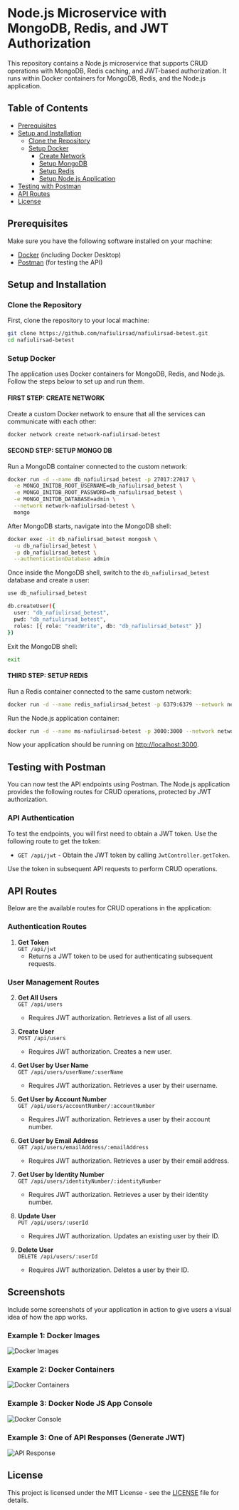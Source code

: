 # Node.js Microservice with MongoDB, Redis, and JWT Authorization

This repository contains a Node.js microservice that supports CRUD operations with MongoDB, Redis caching, and JWT-based authorization. It runs within Docker containers for MongoDB, Redis, and the Node.js application.

## Table of Contents

- [Prerequisites](#prerequisites)
- [Setup and Installation](#setup-and-installation)
  - [Clone the Repository](#clone-the-repository)
  - [Setup Docker](#setup-docker)
    - [Create Network](#first-step-create-network)
    - [Setup MongoDB](#second-step-setup-mongo-db)
    - [Setup Redis](#third-step-setup-redis)
    - [Setup Node.js Application](#fourth-step-setup-application)
- [Testing with Postman](#testing-with-postman)
- [API Routes](#api-routes)
- [License](#license)

## Prerequisites

Make sure you have the following software installed on your machine:

- [Docker](https://www.docker.com/get-started) (including Docker Desktop)
- [Postman](https://www.postman.com/) (for testing the API)

## Setup and Installation

### Clone the Repository

First, clone the repository to your local machine:

```bash
git clone https://github.com/nafiulirsad/nafiulirsad-betest.git
cd nafiulirsad-betest
```

### Setup Docker

The application uses Docker containers for MongoDB, Redis, and Node.js. Follow the steps below to set up and run them.

#### FIRST STEP: CREATE NETWORK

Create a custom Docker network to ensure that all the services can communicate with each other:

```bash
docker network create network-nafiulirsad-betest
```

#### SECOND STEP: SETUP MONGO DB

Run a MongoDB container connected to the custom network:

```bash
docker run -d --name db_nafiulirsad_betest -p 27017:27017 \
  -e MONGO_INITDB_ROOT_USERNAME=db_nafiulirsad_betest \
  -e MONGO_INITDB_ROOT_PASSWORD=db_nafiulirsad_betest \
  -e MONGO_INITDB_DATABASE=admin \
  --network network-nafiulirsad-betest \
  mongo
```

After MongoDB starts, navigate into the MongoDB shell:

```bash
docker exec -it db_nafiulirsad_betest mongosh \
  -u db_nafiulirsad_betest \
  -p db_nafiulirsad_betest \
  --authenticationDatabase admin
```

Once inside the MongoDB shell, switch to the `db_nafiulirsad_betest` database and create a user:

```bash
use db_nafiulirsad_betest

db.createUser({
  user: "db_nafiulirsad_betest",
  pwd: "db_nafiulirsad_betest",
  roles: [{ role: "readWrite", db: "db_nafiulirsad_betest" }]
})
```

Exit the MongoDB shell:

```bash
exit
```

#### THIRD STEP: SETUP REDIS

Run a Redis container connected to the same custom network:

```bash
docker run -d --name redis_nafiulirsad_betest -p 6379:6379 --network network-nafiulirsad-betest redis
```

Run the Node.js application container:

```bash
docker run -d --name ms-nafiulirsad-betest -p 3000:3000 --network network-nafiulirsad-betest ms-nafiulirsad-betest
```

Now your application should be running on [http://localhost:3000](http://localhost:3000).

## Testing with Postman

You can now test the API endpoints using Postman. The Node.js application provides the following routes for CRUD operations, protected by JWT authorization.

### API Authentication

To test the endpoints, you will first need to obtain a JWT token. Use the following route to get the token:

- `GET /api/jwt` - Obtain the JWT token by calling `JwtController.getToken`.

Use the token in subsequent API requests to perform CRUD operations.

## API Routes

Below are the available routes for CRUD operations in the application:

### Authentication Routes

1. **Get Token**  
   `GET /api/jwt`  
   - Returns a JWT token to be used for authenticating subsequent requests.

### User Management Routes

2. **Get All Users**  
   `GET /api/users`  
   - Requires JWT authorization. Retrieves a list of all users.

3. **Create User**  
   `POST /api/users`  
   - Requires JWT authorization. Creates a new user.

4. **Get User by User Name**  
   `GET /api/users/userName/:userName`  
   - Requires JWT authorization. Retrieves a user by their username.

5. **Get User by Account Number**  
   `GET /api/users/accountNumber/:accountNumber`  
   - Requires JWT authorization. Retrieves a user by their account number.

6. **Get User by Email Address**  
   `GET /api/users/emailAddress/:emailAddress`  
   - Requires JWT authorization. Retrieves a user by their email address.

7. **Get User by Identity Number**  
   `GET /api/users/identityNumber/:identityNumber`  
   - Requires JWT authorization. Retrieves a user by their identity number.

8. **Update User**  
   `PUT /api/users/:userId`  
   - Requires JWT authorization. Updates an existing user by their ID.

9. **Delete User**  
   `DELETE /api/users/:userId`  
   - Requires JWT authorization. Deletes a user by their ID.

## Screenshots

Include some screenshots of your application in action to give users a visual idea of how the app works.

### Example 1: Docker Images
![Docker Images](https://github.com/user-attachments/assets/3790f928-cbd1-4f4e-9f57-d901e34a9d85)

### Example 2: Docker Containers
![Docker Containers](https://github.com/user-attachments/assets/c95bedb3-73b7-4c05-b267-dc444627871c)

### Example 3: Docker Node JS App Console
![Docker Console](https://github.com/user-attachments/assets/8efcffb6-9b66-40de-b05a-0d4bf2345431)

### Example 3: One of API Responses (Generate JWT)
![API Response](https://github.com/user-attachments/assets/88beace8-acb5-4513-8206-466a460290d5)

## License

This project is licensed under the MIT License - see the [LICENSE](LICENSE) file for details.
